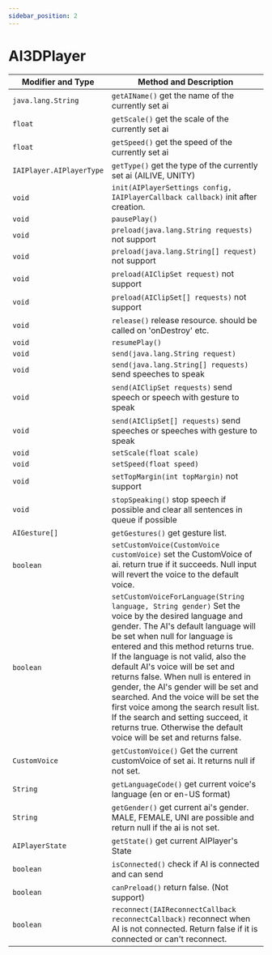 ```yaml
---
sidebar_position: 2
---
```


# AI3DPlayer

| Modifier and Type        | Method and Description                                       |
| ------------------------ | ------------------------------------------------------------ |
| `java.lang.String`       | `getAIName()` get the name of the currently set ai           |
| `float`                  | `getScale()` get the scale of the currently set ai           |
| `float`                  | `getSpeed()` get the speed of the currently set ai           |
| `IAIPlayer.AIPlayerType` | `getType()` get the type of the currently set ai (AILIVE, UNITY) |
| `void`                   | `init(AIPlayerSettings config, IAIPlayerCallback callback)` init after creation. |
| `void`                   | `pausePlay()`                                                |
| `void`                   | `preload(java.lang.String requests)` not support             |
| `void`                   | `preload(java.lang.String[] request)` not support            |
| `void`                   | `preload(AIClipSet request)` not support                     |
| `void`                   | `preload(AIClipSet[] requests)` not support                  |
| `void`                   | `release()` release resource. should be called on 'onDestroy' etc. |
| `void`                   | `resumePlay()`                                               |
| `void`                   | `send(java.lang.String request)`                             |
| `void`                   | `send(java.lang.String[] requests)` send speeches to speak    |
| `void`                   | `send(AIClipSet requests)` send speech or speech with gesture to speak |
| `void`                   | `send(AIClipSet[] requests)` send speeches or speeches with gesture to speak |
| `void`                   | `setScale(float scale)`                                      |
| `void`                   | `setSpeed(float speed)`                                      |
| `void`                   | `setTopMargin(int topMargin)` not support                    |
| `void`                   | `stopSpeaking()` stop speech if possible and clear all sentences in queue if possible |
| `AIGesture[]`            | `getGestures()` get gesture list.                           |
| `boolean`                | `setCustomVoice(CustomVoice customVoice)` set the CustomVoice of ai. return true if it succeeds. Null input will revert the voice to the default voice. |
| `boolean`                | `setCustomVoiceForLanguage(String language, String gender)` Set the voice by the desired language and gender. The AI's default language will be set when null for language is entered and this method returns true. If the language is not valid, also the default AI's voice will be set and returns false. When null is entered in gender, the AI's gender will be set and searched. And the voice will be set the first voice among the search result list. If the search and setting succeed, it returns true. Otherwise the default voice will be set and returns false.  |
| `CustomVoice`            | `getCustomVoice()` Get the current customVoice of set ai. It returns null if not set.  |
| `String`                 | `getLanguageCode()` get current voice's language (en or en-US format)  |
| `String`                 | `getGender()` get current ai's gender. MALE, FEMALE, UNI are possible and return null if the ai is not set.  |
| `AIPlayerState`                 | `getState()` get current AIPlayer's State  |
| `boolean`                 | `isConnected()` check if AI is connected and can send  |
| `boolean`                 | `canPreload()` return false. (Not support)  |
| `boolean`                 | `reconnect(IAIReconnectCallback reconnectCallback)` reconnect when AI is not connected. Return false if it is connected or can't reconnect. |

